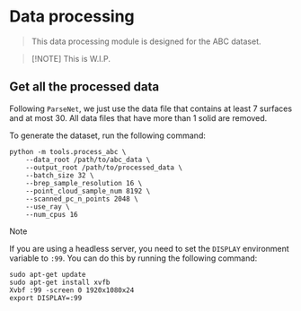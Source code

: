 # Data processing

> This data processing module is designed for the ABC dataset.

> [!NOTE] This is W.I.P.

## Get all the processed data
Following `ParseNet`, we just use the data file that contains at least 7 surfaces and at most 30. All data files that have more than 1 solid are removed.

To generate the dataset, run the following command:
```
python -m tools.process_abc \
    --data_root /path/to/abc_data \
    --output_root /path/to/processed_data \
    --batch_size 32 \
    --brep_sample_resolution 16 \
    --point_cloud_sample_num 8192 \
    --scanned_pc_n_points 2048 \
    --use_ray \
    --num_cpus 16
```

> [!NOTE]
> If you are using a headless server, you need to set the `DISPLAY` environment variable to `:99`.
> You can do this by running the following command:
> ```
> sudo apt-get update
> sudo apt-get install xvfb
> Xvbf :99 -screen 0 1920x1080x24 
> export DISPLAY=:99
> ```
